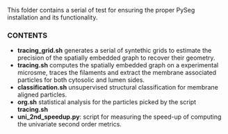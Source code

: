 This folder contains a serial of test for ensuring the proper PySeg installation and its functionality. 

### CONTENTS

* **tracing_grid.sh** generates a serial of syntethic grids to estimate the precision of the spatially embedded graph to recover their geometry.
* **tracing.sh** computes the spatially embedded graph on a experimental microsme, traces the filaments and extract the membrane associated particles for both cytosolic and lumen sides.
* **classification.sh** unsupervised structural classification for membrane aligned particles.
* **org.sh** statistical analysis for the particles picked by the script **tracing.sh**
* **uni_2nd_speedup.py**: script for measuring the speed-up of computing the univariate second order metrics. 